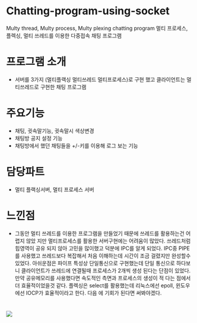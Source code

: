 # Chatting-program-using-socket
Multy thread, Multy process, Multy plexing chatting program
멀티 프로세스, 플렉싱, 멀티 쓰레드를 이용한 다중접속 채팅 프로그램


# 프로그램 소개 
- 서버를 3가지 (멀티플랙싱 멀티쓰레드 멀티프로세스)로 구현 했고 클라이언트는 멀티쓰레드로 구현한 채팅 프로그램

# 주요기능
- 채팅, 귓속말기능, 귓속말시 색상변경
- 채팅방 공지 설정 기능
- 채팅방에서 했던 채팅들을 +/-키를 이용해 로그 보는 기능

# 담당파트
- 멀티 플랙싱서버, 멀티 프로세스 서버

# 느낀점
- 그동안 멀티 쓰레드를 이용한 프로그램을 만들었기 때문에 쓰레드를 활용하는건 어렵지 않았
지만 멀티프로세스를 활용한 서버구현에는 어려움이 많았다. 쓰레드처럼 힙영역이 공유 되지
않아 고민을 많이했고 덕분에 IPC를 알게 되었다. IPC중 PIPE를 사용했고 쓰레드보다 복잡해서 처음
이해하는데 시간이 조금 걸렸지만 완성할수 있었다. 아쉬운점은 파이프 특성상 단일통신으로
구현했는데 단일 통신으로 하다보니 클라이언트가 쓰레드에 연결될때 프로세스가 2개씩 생성
된다는 단점이 있었다. 만약 공유메모리를 사용했다면 속도적인 측면과 프로세스의 생성이 적
다는 점에서 더 효율적이었을것 같다.
플렉싱은 select를 활용했는데 리눅스에선 epoll, 윈도우에선 IOCP가 효율적이라고 한다. 다음
에 기회가 된다면 써봐야겠다.

# 
<img src="https://user-images.githubusercontent.com/86215246/196966985-3b556ec6-9e8f-4d86-911e-706feb504b69.mp4"/>



